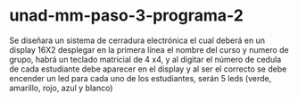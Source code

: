 # unad-mm-paso-3-programa-2
Se diseñara un sistema de cerradura electrónica el cual deberá en un display 16X2 desplegar en la primera línea el nombre del curso y numero de grupo, habrá un teclado matricial de 4 x4, y al digitar el número de cedula de cada estudiante debe aparecer en el display y al ser el correcto se debe encender un led para cada uno de los estudiantes, serán 5 leds (verde, amarillo, rojo, azul y blanco)
